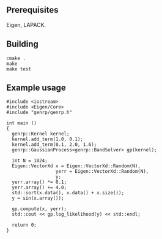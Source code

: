 Prerequisites
-------------

Eigen, LAPACK.


Building
--------

```
cmake .
make
make test
```

Example usage
-------------

```
#include <iostream>
#include <Eigen/Core>
#include "genrp/genrp.h"

int main ()
{
  genrp::Kernel kernel;
  kernel.add_term(1.0, 0.1);
  kernel.add_term(0.1, 2.0, 1.6);
  genrp::GaussianProcess<genrp::BandSolver> gp(kernel);

  int N = 1024;
  Eigen::VectorXd x = Eigen::VectorXd::Random(N),
                  yerr = Eigen::VectorXd::Random(N),
                  y;
  yerr.array() *= 0.1;
  yerr.array() += 4.0;
  std::sort(x.data(), x.data() + x.size());
  y = sin(x.array());

  gp.compute(x, yerr);
  std::cout << gp.log_likelihood(y) << std::endl;

  return 0;
}
```
